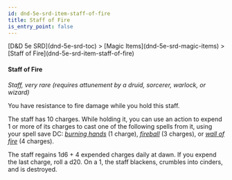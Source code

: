 ```yaml
---
id: dnd-5e-srd-item-staff-of-fire
title: Staff of Fire
is_entry_point: false
---
```


<breadcrumb>
[D&D 5e SRD](dnd-5e-srd-toc) >  [Magic Items](dnd-5e-srd-magic-items) > [Staff of Fire](dnd-5e-srd-item-staff-of-fire)
</breadcrumb>

#### Staff of Fire

*Staff, very rare (requires attunement by a druid, sorcerer, warlock, or wizard)*

You have resistance to fire damage while you hold this staff.

The staff has 10 charges. While holding it, you can use an action to expend 1 or more of its charges to cast one of the following spells from it, using your spell save DC: [*burning hands*](dnd-5e-srd-spell-burning-hands) (1 charge), [*fireball*](dnd-5e-srd-spell-fireball) (3 charges), or [*wall of fire*](dnd-5e-srd-spell-wall-of-fire) (4 charges).

The staff regains 1d6 + 4 expended charges daily at dawn. If you expend the last charge, roll a d20. On a 1, the staff blackens, crumbles into cinders, and is destroyed.


